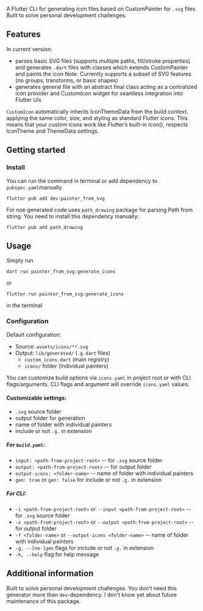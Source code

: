 <!--
This README describes the package. If you publish this package to pub.dev,
this README's contents appear on the landing page for your package.

For information about how to write a good package README, see the guide for
[writing package pages](https://dart.dev/tools/pub/writing-package-pages).

For general information about developing packages, see the Dart guide for
[creating packages](https://dart.dev/guides/libraries/create-packages)
and the Flutter guide for
[developing packages and plugins](https://flutter.dev/to/develop-packages).
-->

A Flutter CLI for generating icon files based on CustomPainter for `.svg` files.
Built to solve personal development challenges.

## Features

In current version:
- parses basic SVG files (supports multiple paths, fill/stroke properties) and generates `.dart` files with classes which extends CustomPainter and paints the icon
    Note: Currently supports a subset of SVG features (no groups, transforms, or basic shapes)
- generates general file with an abstract final class acting as a centralized icon provider and CustomIcon widget for seamless integration into Flutter UIs
  
`CustomIcon` automatically inherits IconThemeData from the build context, applying the same color, size, and styling as standard Flutter icons. This means that
your custom icons work like Flutter’s built-in Icon(), respects IconTheme and ThemeData settings.

## Getting started

### Install

You can run the command in terminal or add dependency to `pubspec.yaml`manually.

```shell
flutter pub add dev:painter_from_svg
```

For noe generated code uses `path_drawing` package for parsing Path from string. You need to install this dependency manually:

```shell
flutter pub add path_drawing
```

## Usage

Simply run 
```shell
dart run painter_from_svg:generate_icons 
```
or 
```shell
flutter run painter_from_svg:generate_icons 
```
in the terminal

### Configuration

Default configuration:

- Source: `assets/icons/**.svg`
- Output: `lib/generated/` (`.g.dart` files)
  - `custom_icons.dart` (main registry)
  - `icons/` folder (individual painters)
  
You can customize build options via `icons.yaml` in project root or with CLI flags/arguments.
CLI flags and argument will override `icons.yaml` values.

#### Customizable settings:

- `.svg` source folder
- output folder for generation
- name of folder with individual painters
- include or not `.g.` in extension

##### For `build.yaml`:

- `input: <path-from-project-root>` -- for `.svg` source folder
- `output: <path-from-project-root>` -- for output folder 
- `output-icons: <folder-name>` -- name of folder with individual painters
- `gen: true` or `gen: false` for include or not `.g.` in extension

##### For CLI:

- `-i <path-from-project-root>` or `--input <path-from-project-root>` -- for `.svg` source folder
- `-o <path-from-project-root>` or `--output <path-from-project-root>` -- for output folder
- `-f <folder-name>` or `--output-icons <folder-name>` -- name of folder with individual painters
- `-g, --[no-]gen` flags for include or not `.g.` in extension
- `-h, --help` flag for help message

## Additional information

Built to solve personal development challenges. You don't need this generator more than `dev`-dependency.
I don't know yet about future maintenance of this package. 
